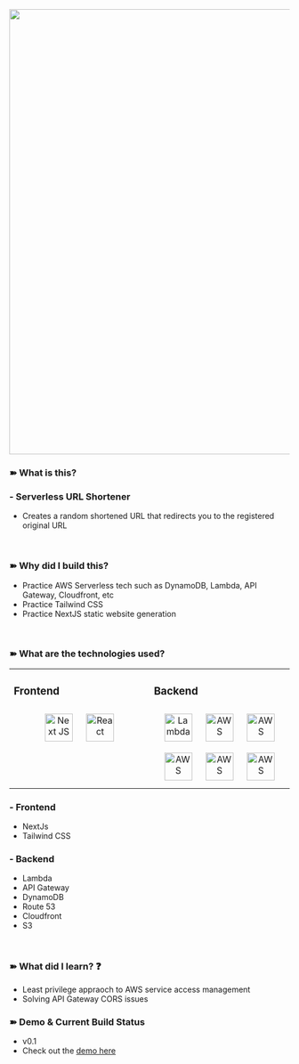<div align="center">
  <img src="https://i.imgur.com/HjjhqXv.png" width="800"/>
  </div>

### ➽ What is this?
### - Serverless URL Shortener
- Creates a random shortened URL that redirects you to the registered original URL  
<br/>

### ➽ Why did I build this?  
- Practice AWS Serverless tech such as DynamoDB, Lambda, API Gateway, Cloudfront, etc  
- Practice Tailwind CSS  
- Practice NextJS static website generation  
<br/>  


### ➽ What are the technologies used?
<table><tr><td valign="top" width="50%">

### Frontend  
<div align="center">   
<img style="margin: 10px" src="https://external-content.duckduckgo.com/iu/?u=https%3A%2F%2Ftse1.mm.bing.net%2Fth%3Fid%3DOIP.0QllFvplOYzuYSl2Dw47SAHaHa%26pid%3DApi&f=1" alt="Next JS" height="50" />  
  <img style="margin: 10px" src="https://symbols.getvecta.com/stencil_97/3_tailwind-css-icon.43c02f69bf.png" alt="React" height="50" /> 
</div>

</td><td valign="top" width="50%">

### Backend  
<div align="center">  
<img style="margin: 10px" src="https://www.developmentlabs.com/wp-content/uploads/2018/03/AWSLambda.png" alt="Lambda" height="50" />  
<img style="margin: 10px" src="https://snaplogic-h.s3.amazonaws.com/uploads/snap/image/122/Amazon-DynamoDB-1438723482.png" alt="AWS" height="50" />  
<img style="margin: 10px" src="https://www.quantilus.com/wp-content/uploads/2018/01/aws-api-gateway-icon.png" alt="AWS" height="50" />  
  <img style="margin: 10px" src="https://cdn2.iconfinder.com/data/icons/amazon-aws-stencils/100/Storage__Content_Delivery_Amazon_CloudFront-512.png" alt="AWS" height="50" />  
<img style="margin: 10px" src="https://support.blueconic.com/hc/article_attachments/115009897985/preview.png" alt="AWS" height="50" />  
<img style="margin: 10px" src="https://cloudpack.media/wp-content/uploads/2020/01/icon_AWS-Route53.png" alt="AWS" height="50" />  
</div>

</td>
</tr>
</table>  

### - Frontend
- NextJs
- Tailwind CSS

### - Backend
- Lambda
- API Gateway
- DynamoDB
- Route 53
- Cloudfront
- S3

<br/>  

### ➽ What did I learn? ❓
- Least privilege appraoch to AWS service access management
- Solving API Gateway CORS issues

### ➽ Demo & Current Build Status
- v0.1
- Check out the [demo here](https://tinyurl.forestparkdev.ca/)
